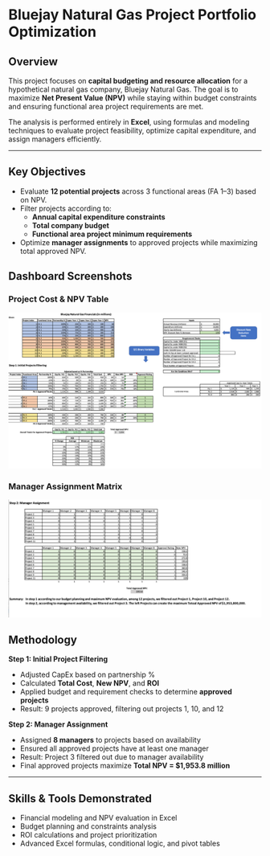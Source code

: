 # Bluejay Natural Gas Project Portfolio Optimization

## Overview
This project focuses on **capital budgeting and resource allocation** for a hypothetical natural gas company, Bluejay Natural Gas. The goal is to maximize **Net Present Value (NPV)** while staying within budget constraints and ensuring functional area project requirements are met.

The analysis is performed entirely in **Excel**, using formulas and modeling techniques to evaluate project feasibility, optimize capital expenditure, and assign managers efficiently.

---

## Key Objectives
- Evaluate **12 potential projects** across 3 functional areas (FA 1–3) based on NPV.
- Filter projects according to:
  - **Annual capital expenditure constraints**
  - **Total company budget**
  - **Functional area project minimum requirements**
- Optimize **manager assignments** to approved projects while maximizing total approved NPV.

## Dashboard Screenshots

### Project Cost & NPV Table
![Project Financial Table](image/01.png)

### Manager Assignment Matrix
![Manager Assignment](image/02.png)


## Methodology
**Step 1: Initial Project Filtering**
   - Adjusted CapEx based on partnership %
   - Calculated **Total Cost**, **New NPV**, and **ROI**
   - Applied budget and requirement checks to determine **approved projects**
   - Result: 9 projects approved, filtering out projects 1, 10, and 12

**Step 2: Manager Assignment**
   - Assigned **8 managers** to projects based on availability
   - Ensured all approved projects have at least one manager
   - Result: Project 3 filtered out due to manager availability
   - Final approved projects maximize **Total NPV = $1,953.8 million**

---

## Skills & Tools Demonstrated
- Financial modeling and NPV evaluation in Excel
- Budget planning and constraints analysis
- ROI calculations and project prioritization
- Advanced Excel formulas, conditional logic, and pivot tables

